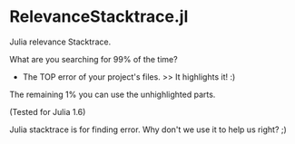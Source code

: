# RelevanceStacktrace.jl
Julia relevance Stacktrace.  

What are you searching for 99% of the time?
 - The TOP error of your project's files. >> It highlights it! :)
 
The remaining 1% you can use the unhighlighted parts.

(Tested for Julia 1.6)

Julia stacktrace is for finding error. Why don't we use it to help us right? ;) 
